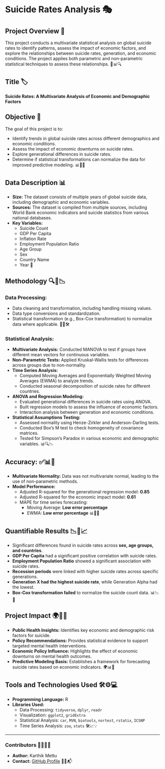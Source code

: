 
# Suicide Rates Analysis 🎭

## Project Overview 📘
This project conducts a multivariate statistical analysis on global suicide rates to identify patterns, assess the impact of economic factors, and explore the relationships between suicide rates, generation, and economic conditions. The project applies both parametric and non-parametric statistical techniques to assess these relationships. 🎯📊🔍

## Title 🏷️
**Suicide Rates: A Multivariate Analysis of Economic and Demographic Factors**

## Objective 🎯
The goal of this project is to:
- Identify trends in global suicide rates across different demographics and economic conditions.
- Assess the impact of economic downturns on suicide rates.
- Explore generational differences in suicide rates.
- Determine if statistical transformations can normalize the data for improved predictive modeling. 📊🔢🔬

## Data Description 📊
- **Size:** The dataset consists of multiple years of global suicide data, including demographic and economic variables.
- **Sources:** The dataset is compiled from multiple sources, including World Bank economic indicators and suicide statistics from various national databases.
- **Key Variables:**
  - Suicide Count
  - GDP Per Capita
  - Inflation Rate
  - Employment Population Ratio
  - Age Group
  - Sex
  - Country Name
  - Year 📜

## Methodology 🔍🧐📉
### Data Processing:
- Data cleaning and transformation, including handling missing values.
- Data type conversions and standardization.
- Statistical transformation (e.g., Box-Cox transformation) to normalize data where applicable. 📑📌🛠️

### Statistical Analysis:
- **Multivariate Analysis:** Conducted MANOVA to test if groups have different mean vectors for continuous variables.
- **Non-Parametric Tests:** Applied Kruskal-Wallis tests for differences across groups due to non-normality.
- **Time Series Analysis:**
  - Computed Moving Averages and Exponentially Weighted Moving Averages (EWMA) to analyze trends.
  - Conducted seasonal decomposition of suicide rates for different countries.
- **ANOVA and Regression Modeling:**
  - Evaluated generational differences in suicide rates using ANOVA.
  - Built regression models to assess the influence of economic factors.
  - Interaction analysis between generation and economic conditions.
- **Statistical Assumptions Testing:**
  - Assessed normality using Henze-Zirkler and Anderson-Darling tests.
  - Conducted Box’s M test to check homogeneity of covariance matrices.
  - Tested for Simpson’s Paradox in various economic and demographic variables. 📊🔍📉

## Accuracy: ✅📊📏
- **Multivariate Normality:** Data was not multivariate normal, leading to the use of non-parametric methods.
- **Model Performance:**
  - Adjusted R-squared for the generational regression model: **0.85**
  - Adjusted R-squared for the economic impact model: **0.61**
  - MAPE for time series forecasting:
    - Moving Average: **Low error percentage**
    - EWMA: **Low error percentage** 📊📌📏

## Quantifiable Results 📉📌📈
- Significant differences found in suicide rates across **sex, age groups, and countries**.
- **GDP Per Capita** had a significant positive correlation with suicide rates.
- **Employment Population Ratio** showed a significant association with suicide rates.
- **Recession periods** were linked with higher suicide rates across specific generations.
- **Generation X had the highest suicide rate**, while Generation Alpha had the lowest.
- **Box-Cox transformation failed** to normalize the suicide count data. 📊📉🧐

## Project Impact 🌍📢🌱
- **Public Health Insights:** Identifies key economic and demographic risk factors for suicide.
- **Policy Recommendations:** Provides statistical evidence to support targeted mental health interventions.
- **Economic Policy Influence:** Highlights the effect of economic downturns on mental health outcomes.
- **Predictive Modeling Basis:** Establishes a framework for forecasting suicide rates based on economic indicators. 🌍📊🔬

## Tools and Technologies Used 🛠️⚙️💻
- **Programming Language:** R
- **Libraries Used:**
  - Data Processing: `tidyverse`, `dplyr`, `readr`
  - Visualization: `ggplot2`, `gridExtra`
  - Statistical Analysis: `car`, `MVN`, `biotools`, `nortest`, `rstatix`, `ICSNP`
  - Time Series Analysis: `zoo`, `stats` 🛠️📈💡

---

### Contributors 👨‍💻👥📜
- **Author:** Karthik Mettu
- **Contact:** [GitHub Profile](https://github.com/karthikmettu)  🎯📌📬

